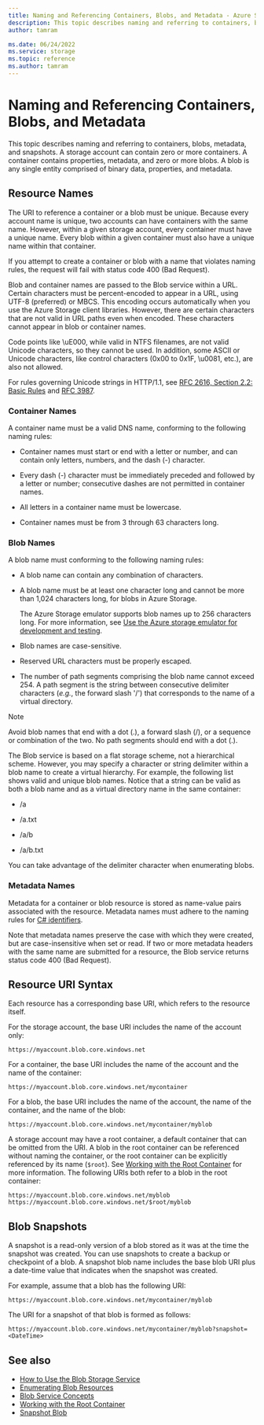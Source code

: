 ```yaml
---
title: Naming and Referencing Containers, Blobs, and Metadata - Azure Storage
description: This topic describes naming and referring to containers, blobs, metadata, and snapshots. A storage account can contain zero or more containers. A container contains properties, metadata, and zero or more blobs. A blob is any single entity comprised of binary data, properties, and metadata.
author: tamram

ms.date: 06/24/2022
ms.service: storage
ms.topic: reference
ms.author: tamram
---
```


# Naming and Referencing Containers, Blobs, and Metadata

This topic describes naming and referring to containers, blobs, metadata, and snapshots. A storage account can contain zero or more containers. A container contains properties, metadata, and zero or more blobs. A blob is any single entity comprised of binary data, properties, and metadata.  
  
## Resource Names  

The URI to reference a container or a blob must be unique. Because every account name is unique, two accounts can have containers with the same name. However, within a given storage account, every container must have a unique name. Every blob within a given container must also have a unique name within that container.  
  
If you attempt to create a container or blob with a name that violates naming rules, the request will fail with status code 400 (Bad Request).  
  
Blob and container names are passed to the Blob service within a URL. Certain characters must be percent-encoded to appear in a URL, using UTF-8 (preferred) or MBCS. This encoding occurs automatically when you use the Azure Storage client libraries. However, there are certain characters that are not valid in URL paths even when encoded. These characters cannot appear in blob or container names.

Code points like \uE000, while valid in NTFS filenames, are not valid Unicode characters, so they cannot be used. In addition, some ASCII or Unicode characters, like control characters (0x00 to 0x1F, \u0081, etc.), are also not allowed.

For rules governing Unicode strings in HTTP/1.1, see [RFC 2616, Section 2.2: Basic Rules](http://www.ietf.org/rfc/rfc2616.txt) and   [RFC 3987](http://www.ietf.org/rfc/rfc3987.txt).
  
### Container Names  

A container name must be a valid DNS name, conforming to the following naming rules:  
  
- Container names must start or end with a letter or number, and can contain only letters, numbers, and the dash (-) character.  
  
- Every dash (-) character must be immediately preceded and followed by a letter or number; consecutive dashes are not permitted in container names.  
  
- All letters in a container name must be lowercase.  
  
- Container names must be from 3 through 63 characters long.  
  
### Blob Names  

A blob name must conforming to the following naming rules:  
  
- A blob name can contain any combination of characters.  
  
- A blob name must be at least one character long and cannot be more than 1,024 characters long, for blobs in Azure Storage. 

  The Azure Storage emulator supports blob names up to 256 characters long. For more information, see [Use the Azure storage emulator for development and testing](/azure/storage/common/storage-use-emulator).

- Blob names are case-sensitive.  
  
- Reserved URL characters must be properly escaped.  
  
- The number of path segments comprising the blob name cannot exceed 254. A path segment is the string between consecutive delimiter characters (*e.g.*, the forward slash '/') that corresponds to the name of a virtual directory.  
  
> [!NOTE]
> Avoid blob names that end with a dot (.), a forward slash (/), or a sequence or combination of the two. No path segments should end with a dot (.).
  
The Blob service is based on a flat storage scheme, not a hierarchical scheme. However, you may specify a character or string delimiter within a blob name to create a virtual hierarchy. For example, the following list shows valid and unique blob names. Notice that a string can be valid as both a blob name and as a virtual directory name in the same container:  
  
- /a  
  
- /a.txt  
  
- /a/b  
  
- /a/b.txt  
  
You can take advantage of the delimiter character when enumerating blobs.  
  
### Metadata Names  

Metadata for a container or blob resource is stored as name-value pairs associated with the resource. Metadata names must adhere to the naming rules for [C# identifiers](/dotnet/csharp/language-reference).  
  
Note that metadata names preserve the case with which they were created, but are case-insensitive when set or read. If two or more metadata headers with the same name are submitted for a resource, the Blob service returns status code 400 (Bad Request).  
  
## Resource URI Syntax  

Each resource has a corresponding base URI, which refers to the resource itself.  
  
For the storage account, the base URI includes the name of the account only:  
  
`https://myaccount.blob.core.windows.net`

For a container, the base URI includes the name of the account and the name of the container:  
  
`https://myaccount.blob.core.windows.net/mycontainer`  
  
For a blob, the base URI includes the name of the account, the name of the container, and the name of the blob:  
  
`https://myaccount.blob.core.windows.net/mycontainer/myblob`  
  
A storage account may have a root container, a default container that can be omitted from the URI. A blob in the root container can be referenced without naming the container, or the root container can be explicitly referenced by its name (`$root`). See [Working with the Root Container](Working-with-the-Root-Container.md) for more information. The following URIs both refer to a blob in the root container:  
  
```  
https://myaccount.blob.core.windows.net/myblob  
https://myaccount.blob.core.windows.net/$root/myblob  
```  
  
## Blob Snapshots  

A snapshot is a read-only version of a blob stored as it was at the time the snapshot was created. You can use snapshots to create a backup or checkpoint of a blob. A snapshot blob name includes the base blob URI plus a date-time value that indicates when the snapshot was created.  
  
For example, assume that a blob has the following URI:  
  
`https://myaccount.blob.core.windows.net/mycontainer/myblob`  
  
The URI for a snapshot of that blob is formed as follows:  
  
`https://myaccount.blob.core.windows.net/mycontainer/myblob?snapshot=<DateTime>`  
  
## See also  

- [How to Use the Blob Storage Service](/azure/storage/blobs/storage-quickstart-blobs-dotnet)   
- [Enumerating Blob Resources](Enumerating-Blob-Resources.md)   
- [Blob Service Concepts](Blob-Service-Concepts.md)   
- [Working with the Root Container](Working-with-the-Root-Container.md)   
- [Snapshot Blob](Snapshot-Blob.md)
